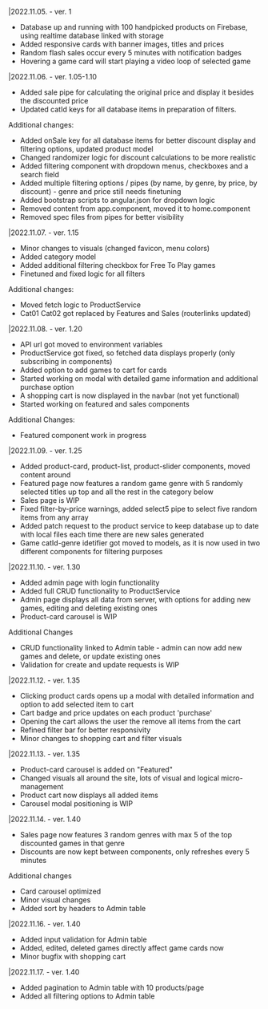 |2022.11.05. - ver. 1

- Database up and running with 100 handpicked products on Firebase, using realtime database linked with storage
- Added responsive cards with banner images, titles and prices
- Random flash sales occur every 5 minutes with notification badges
- Hovering a game card will start playing a video loop of selected game

|2022.11.06. - ver. 1.05-1.10

- Added sale pipe for calculating the original price and display it besides the discounted price
- Updated catId keys for all database items in preparation of filters.

Additional changes:

- Added onSale key for all database items for better discount display and filtering options, updated product model
- Changed randomizer logic for discount calculations to be more realistic
- Added filtering component with dropdown menus, checkboxes and a search field
- Added multiple filtering options / pipes (by name, by genre, by price, by discount) - genre and price still needs finetuning
- Added bootstrap scripts to angular.json for dropdown logic
- Removed content from app.component, moved it to home.component
- Removed spec files from pipes for better visibility

|2022.11.07. - ver. 1.15

- Minor changes to visuals (changed favicon, menu colors)
- Added category model
- Added additional filtering checkbox for Free To Play games
- Finetuned and fixed logic for all filters

Additional changes:

- Moved fetch logic to ProductService
- Cat01 Cat02 got replaced by Features and Sales (routerlinks updated)

|2022.11.08. - ver. 1.20

- API url got moved to environment variables
- ProductService got fixed, so fetched data displays properly (only subscribing in components)
- Added option to add games to cart for cards
- Started working on modal with detailed game information and additional purchase option
- A shopping cart is now displayed in the navbar (not yet functional)
- Started working on featured and sales components

Additional Changes:

- Featured component work in progress

|2022.11.09. - ver. 1.25

- Added product-card, product-list, product-slider components, moved content around
- Featured page now features a random game genre with 5 randomly selected titles up top and all the rest in the category below
- Sales page is WIP
- Fixed filter-by-price warnings, added select5 pipe to select five random items from any array
- Added patch request to the product service to keep database up to date with local files each time there are new sales generated
- Game catId-genre idetifier got moved to models, as it is now used in two different components for filtering purposes

|2022.11.10. - ver. 1.30

- Added admin page with login functionality
- Added full CRUD functionality to ProductService
- Admin page displays all data from server, with options for adding new games, editing and deleting existing ones
- Product-card carousel is WIP

Additional Changes

- CRUD functionality linked to Admin table - admin can now add new games and delete, or update existing ones
- Validation for create and update requests is WIP

|2022.11.12. - ver. 1.35

- Clicking product cards opens up a modal with detailed information and option to add selected item to cart
- Cart badge and price updates on each product 'purchase'
- Opening the cart allows the user the remove all items from the cart
- Refined filter bar for better responsivity
- Minor changes to shopping cart and filter visuals

|2022.11.13. - ver. 1.35

- Product-card carousel is added on "Featured"
- Changed visuals all around the site, lots of visual and logical micro-management
- Product cart now displays all added items
- Carousel modal positioning is WIP

|2022.11.14. - ver. 1.40

- Sales page now features 3 random genres with max 5 of the top discounted games in that genre
- Discounts are now kept between components, only refreshes every 5 minutes

Additional changes

- Card carousel optimized
- Minor visual changes
- Added sort by headers to Admin table

|2022.11.16. - ver. 1.40

- Added input validation for Admin table
- Added, edited, deleted games directly affect game cards now
- Minor bugfix with shopping cart

|2022.11.17. - ver. 1.40

- Added pagination to Admin table with 10 products/page
- Added all filtering options to Admin table
